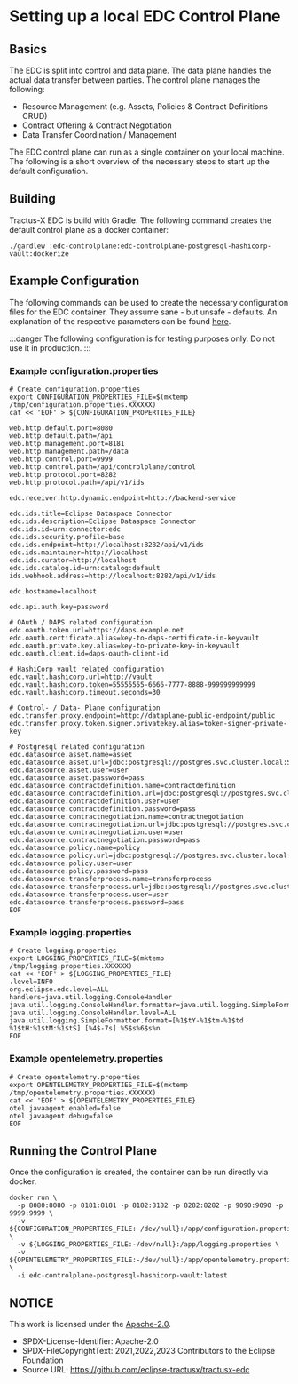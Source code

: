 # Setting up a local EDC Control Plane

## Basics

The EDC is split into control and data plane.
The data plane handles the actual data transfer between parties.
The control plane manages the following:

- Resource Management (e.g. Assets, Policies & Contract Definitions CRUD)
- Contract Offering & Contract Negotiation
- Data Transfer Coordination / Management

The EDC control plane can run as a single container on your local machine.
The following is a short overview of the necessary steps to start up the default configuration.

## Building

Tractus-X EDC is build with Gradle. The following command creates the default control plane as a docker container:

```shell
./gardlew :edc-controlplane:edc-controlplane-postgresql-hashicorp-vault:dockerize
```

## Example Configuration

The following commands can be used to create the necessary configuration files for the EDC container.
They assume sane - but unsafe - defaults. An explanation of the respective parameters can be found [here](https://github.com/eclipse-tractusx/tractusx-edc/blob/main/edc-controlplane/edc-controlplane-postgresql-hashicorp-vault/README.md).

:::danger
The following configuration is for testing purposes only. Do not use it in production.
:::

### Example configuration.properties

```shell
# Create configuration.properties
export CONFIGURATION_PROPERTIES_FILE=$(mktemp /tmp/configuration.properties.XXXXXX)
cat << 'EOF' > ${CONFIGURATION_PROPERTIES_FILE}

web.http.default.port=8080
web.http.default.path=/api
web.http.management.port=8181
web.http.management.path=/data
web.http.control.port=9999
web.http.control.path=/api/controlplane/control
web.http.protocol.port=8282
web.http.protocol.path=/api/v1/ids

edc.receiver.http.dynamic.endpoint=http://backend-service

edc.ids.title=Eclipse Dataspace Connector
edc.ids.description=Eclipse Dataspace Connector
edc.ids.id=urn:connector:edc
edc.ids.security.profile=base
edc.ids.endpoint=http://localhost:8282/api/v1/ids
edc.ids.maintainer=http://localhost
edc.ids.curator=http://localhost
edc.ids.catalog.id=urn:catalog:default
ids.webhook.address=http://localhost:8282/api/v1/ids

edc.hostname=localhost

edc.api.auth.key=password

# OAuth / DAPS related configuration
edc.oauth.token.url=https://daps.example.net
edc.oauth.certificate.alias=key-to-daps-certificate-in-keyvault
edc.oauth.private.key.alias=key-to-private-key-in-keyvault
edc.oauth.client.id=daps-oauth-client-id

# HashiCorp vault related configuration
edc.vault.hashicorp.url=http://vault
edc.vault.hashicorp.token=55555555-6666-7777-8888-999999999999
edc.vault.hashicorp.timeout.seconds=30

# Control- / Data- Plane configuration
edc.transfer.proxy.endpoint=http://dataplane-public-endpoint/public
edc.transfer.proxy.token.signer.privatekey.alias=token-signer-private-key

# Postgresql related configuration
edc.datasource.asset.name=asset
edc.datasource.asset.url=jdbc:postgresql://postgres.svc.cluster.local:5432/edc_asset
edc.datasource.asset.user=user
edc.datasource.asset.password=pass
edc.datasource.contractdefinition.name=contractdefinition
edc.datasource.contractdefinition.url=jdbc:postgresql://postgres.svc.cluster.local:5432/edc_contractdefinition
edc.datasource.contractdefinition.user=user
edc.datasource.contractdefinition.password=pass
edc.datasource.contractnegotiation.name=contractnegotiation
edc.datasource.contractnegotiation.url=jdbc:postgresql://postgres.svc.cluster.local:5432/edc_contractnegotiation
edc.datasource.contractnegotiation.user=user
edc.datasource.contractnegotiation.password=pass
edc.datasource.policy.name=policy
edc.datasource.policy.url=jdbc:postgresql://postgres.svc.cluster.local:5432/edc_policy
edc.datasource.policy.user=user
edc.datasource.policy.password=pass
edc.datasource.transferprocess.name=transferprocess
edc.datasource.transferprocess.url=jdbc:postgresql://postgres.svc.cluster.local:5432/edc_transferprocess
edc.datasource.transferprocess.user=user
edc.datasource.transferprocess.password=pass
EOF
```

### Example logging.properties

```shell
# Create logging.properties
export LOGGING_PROPERTIES_FILE=$(mktemp /tmp/logging.properties.XXXXXX)
cat << 'EOF' > ${LOGGING_PROPERTIES_FILE}
.level=INFO
org.eclipse.edc.level=ALL
handlers=java.util.logging.ConsoleHandler
java.util.logging.ConsoleHandler.formatter=java.util.logging.SimpleFormatter
java.util.logging.ConsoleHandler.level=ALL
java.util.logging.SimpleFormatter.format=[%1$tY-%1$tm-%1$td %1$tH:%1$tM:%1$tS] [%4$-7s] %5$s%6$s%n
EOF
```

### Example opentelemetry.properties

```shell
# Create opentelemetry.properties
export OPENTELEMETRY_PROPERTIES_FILE=$(mktemp /tmp/opentelemetry.properties.XXXXXX)
cat << 'EOF' > ${OPENTELEMETRY_PROPERTIES_FILE}
otel.javaagent.enabled=false
otel.javaagent.debug=false
EOF
```

## Running the Control Plane

Once the configuration is created, the container can be run directly via docker.

```shell
docker run \
  -p 8080:8080 -p 8181:8181 -p 8182:8182 -p 8282:8282 -p 9090:9090 -p 9999:9999 \
  -v ${CONFIGURATION_PROPERTIES_FILE:-/dev/null}:/app/configuration.properties \
  -v ${LOGGING_PROPERTIES_FILE:-/dev/null}:/app/logging.properties \
  -v ${OPENTELEMETRY_PROPERTIES_FILE:-/dev/null}:/app/opentelemetry.properties \
  -i edc-controlplane-postgresql-hashicorp-vault:latest
```

## NOTICE

This work is licensed under the [Apache-2.0](https://www.apache.org/licenses/LICENSE-2.0).

- SPDX-License-Identifier: Apache-2.0
- SPDX-FileCopyrightText: 2021,2022,2023 Contributors to the Eclipse Foundation
- Source URL: <https://github.com/eclipse-tractusx/tractusx-edc>
